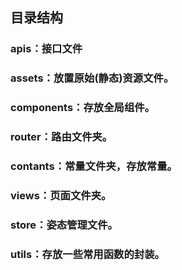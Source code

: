 ## 目录结构 
###
### apis：接口文件

### assets：放置原始(静态)资源文件。

### components：存放全局组件。

### router：路由文件夹。

### contants：常量文件夹，存放常量。

### views：页面文件夹。

### store：姿态管理文件。

### utils：存放一些常用函数的封装。